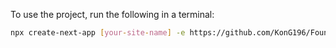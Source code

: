 
To use the project, run the following in a terminal:

```bash
npx create-next-app [your-site-name] -e https://github.com/KonG196/Foundation_site/tree/main
```
